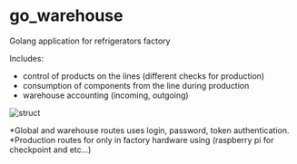 # go_warehouse

Golang application for refrigerators factory

Includes:
  - control of products on the lines (different checks for production)
  - consumption of components from the line during production
  - warehouse accounting (incoming, outgoing)

![struct](https://user-images.githubusercontent.com/39149309/186335937-3207a640-f40b-486e-b992-27c18e7c96b9.jpg)

*Global and warehouse routes uses login, password, token authentication.
*Production routes for only in factory hardware using (raspberry pi for checkpoint and etc...)
